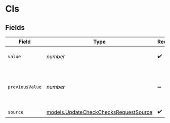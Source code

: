 # Cls


## Fields

| Field                                                                                | Type                                                                                 | Required                                                                             | Description                                                                          | Example                                                                              |
| ------------------------------------------------------------------------------------ | ------------------------------------------------------------------------------------ | ------------------------------------------------------------------------------------ | ------------------------------------------------------------------------------------ | ------------------------------------------------------------------------------------ |
| `value`                                                                              | *number*                                                                             | :heavy_check_mark:                                                                   | Cumulative Layout Shift value                                                        | 4                                                                                    |
| `previousValue`                                                                      | *number*                                                                             | :heavy_minus_sign:                                                                   | Previous Cumulative Layout Shift value to display a delta                            | 2                                                                                    |
| `source`                                                                             | [models.UpdateCheckChecksRequestSource](../models/updatecheckchecksrequestsource.md) | :heavy_check_mark:                                                                   | N/A                                                                                  |                                                                                      |